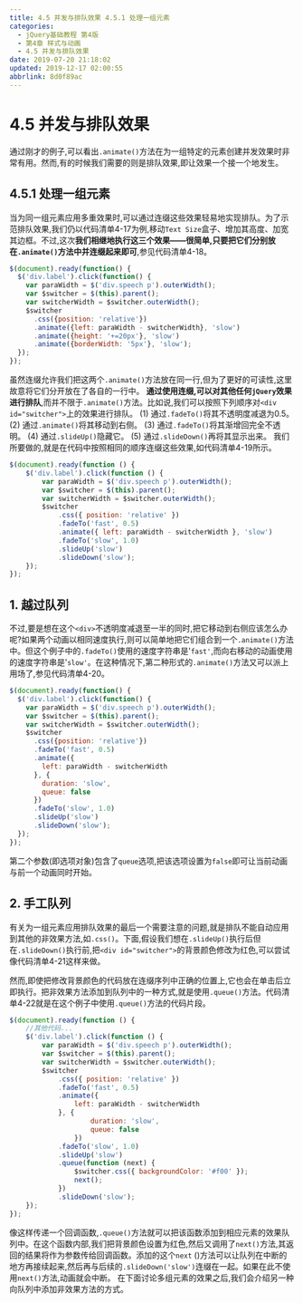 ```yaml
---
title: 4.5 并发与排队效果 4.5.1 处理一组元素
categories: 
  - jQuery基础教程 第4版
  - 第4章 样式与动画
  - 4.5 并发与排队效果
date: 2019-07-20 21:18:02
updated: 2019-12-17 02:00:55
abbrlink: 8d0f89ac
---
```

# 4.5 并发与排队效果 #
通过刚才的例子,可以看出`.animate()`方法在为一组特定的元素创建并发效果时非常有用。然而,有的时候我们需要的则是排队效果,即让效果一个接一个地发生。
## 4.5.1 处理一组元素 ##
当为同一组元素应用多重效果时,可以通过连缀这些效果轻易地实现排队。为了示范排队效果,我们仍以代码清单4-17为例,移动`Text Size`盒子、增加其高度、加宽其边框。不过,这次**我们相继地执行这三个效果——很简单,只要把它们分别放在`.animate()`方法中并连缀起来即可**,参见代码清单4-18。
```javascript
$(document).ready(function() { 
  $('div.label').click(function() { 
    var paraWidth = $('div.speech p').outerWidth(); 
    var $switcher = $(this).parent(); 
    var switcherWidth = $switcher.outerWidth(); 
    $switcher 
      .css({position: 'relative'}) 
      .animate({left: paraWidth - switcherWidth}, 'slow') 
      .animate({height: '+=20px'}, 'slow') 
      .animate({borderWidth: '5px'}, 'slow'); 
  }); 
}); 
```
虽然连缀允许我们把这两个`.animate()`方法放在同一行,但为了更好的可读性,这里故意将它们分开放在了各自的一行中。
**通过使用连缀,可以对其他任何`jQuery`效果进行排队**,而并不限于`.animate()`方法。比如说,我们可以按照下列顺序对`<div id="switcher">`上的效果进行排队。
(1) 通过`.fadeTo()`将其不透明度减退为0.5。 
(2) 通过`.animate()`将其移动到右侧。 
(3) 通过`.fadeTo()`将其渐增回完全不透明。 
(4) 通过`.slideUp()`隐藏它。 
(5) 通过`.slideDown()`再将其显示出来。 
我们所要做的,就是在代码中按照相同的顺序连缀这些效果,如代码清单4-19所示。
```javascript
$(document).ready(function () {
    $('div.label').click(function () {
        var paraWidth = $('div.speech p').outerWidth();
        var $switcher = $(this).parent();
        var switcherWidth = $switcher.outerWidth();
        $switcher
            .css({ position: 'relative' })
            .fadeTo('fast', 0.5)
            .animate({ left: paraWidth - switcherWidth }, 'slow')
            .fadeTo('slow', 1.0)
            .slideUp('slow')
            .slideDown('slow');
    });
});
```
## 1. 越过队列 ##
不过,要是想在这个`<div>`不透明度减退至一半的同时,把它移动到右侧应该怎么办呢?如果两个动画以相同速度执行,则可以简单地把它们组合到一个`.animate()`方法中。但这个例子中的`.fadeTo()`使用的速度字符串是'`fast'`,而向右移动的动画使用的速度字符串是'`slow'`。在这种情况下,第二种形式的`.animate()`方法又可以派上用场了,参见代码清单4-20。
```javascript
$(document).ready(function() { 
  $('div.label').click(function() { 
    var paraWidth = $('div.speech p').outerWidth(); 
    var $switcher = $(this).parent(); 
    var switcherWidth = $switcher.outerWidth(); 
    $switcher 
      .css({position: 'relative'}) 
      .fadeTo('fast', 0.5) 
      .animate({ 
        left: paraWidth - switcherWidth 
      }, { 
        duration: 'slow', 
        queue: false 
      }) 
      .fadeTo('slow', 1.0) 
      .slideUp('slow') 
      .slideDown('slow'); 
  }); 
}); 
```
第二个参数(即选项对象)包含了`queue`选项,把该选项设置为`false`即可让当前动画与前一个动画同时开始。
## 2. 手工队列 ##
有关为一组元素应用排队效果的最后一个需要注意的问题,就是排队不能自动应用到其他的非效果方法,如`.css()`。下面,假设我们想在`.slideUp()`执行后但在`.slideDown()`执行前,把`<div id="switcher">`的背景颜色修改为红色,可以尝试像代码清单4-21这样来做。

然而,即使把修改背景颜色的代码放在连缀序列中正确的位置上,它也会在单击后立即执行。把非效果方法添加到队列中的一种方式,就是使用`.queue()`方法。代码清单4-22就是在这个例子中使用`.queue()`方法的代码片段。
```javascript
$(document).ready(function () {
    //其他代码...
    $('div.label').click(function () {
        var paraWidth = $('div.speech p').outerWidth();
        var $switcher = $(this).parent();
        var switcherWidth = $switcher.outerWidth();
        $switcher
            .css({ position: 'relative' })
            .fadeTo('fast', 0.5)
            .animate({
                left: paraWidth - switcherWidth
            }, {
                    duration: 'slow',
                    queue: false
                })
            .fadeTo('slow', 1.0)
            .slideUp('slow')
            .queue(function (next) {
                $switcher.css({ backgroundColor: '#f00' });
                next();
            })
            .slideDown('slow');
    });
});
```
像这样传递一个回调函数,`.queue()`方法就可以把该函数添加到相应元素的效果队列中。在这个函数内部,我们把背景颜色设置为红色,然后又调用了`next()`方法,其返回的结果将作为参数传给回调函数。添加的这个`next` ()方法可以让队列在中断的地方再接续起来,然后再与后续的`.slideDown('slow')`连缀在一起。如果在此不使用`next()`方法,动画就会中断。
在下面讨论多组元素的效果之后,我们会介绍另一种向队列中添加非效果方法的方式。
